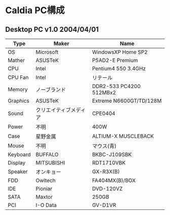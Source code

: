 # Caldia PC構成

## Desktop PC v1.0 2004/04/01

|Type|Maker|Name|
|----|----|----|
|OS|Microsoft|WindowsXP Home SP2|
|Mather|ASUSTeK|P5AD2-E Premium|
|CPU|Intel|Pentium4 550 3.4GHz|
|CPU Fan|Intel|リテール|
|Memory|ノーブランド|DDR2-533 PC4200 512MBx2|
|Graphics|ASUSTeK|Extreme N6600GT/TD/128M|
|Sound|クリエイティブメディア|CPE0404|
|Power|不明|400W|
|Case|星野金属|ALTIUM-X MUSCLEBACK|
|Mouse|不明|マウス(青)|
|Keyboard|BUFFALO|BKBC-J109SBK|
|Display|MITSUBISHI|RDT1710VBK|
|Speaker|オンキョー|GX-R3X(B)|
|FDD|Owltech|FA404MX(B)/BOX|
|IDE|Pioniar|DVD-120VZ|
|SATA|Maxtor|250GB|
|PCI|I-O Data|GV-D1VR|
